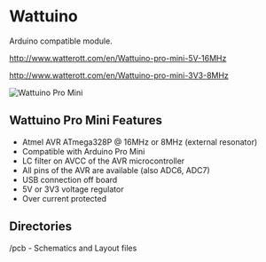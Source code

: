 # Wattuino
Arduino compatible module.

<http://www.watterott.com/en/Wattuino-pro-mini-5V-16MHz>

<http://www.watterott.com/en/Wattuino-pro-mini-3V3-8MHz>

![Wattuino Pro Mini](https://github.com/watterott/wattuino/raw/master/img/wattuino_pro_mini.jpg)


## Wattuino Pro Mini Features
* Atmel AVR ATmega328P @ 16MHz or 8MHz (external resonator)
* Compatible with Arduino Pro Mini
* LC filter on AVCC of the AVR microcontroller
* All pins of the AVR are available (also ADC6, ADC7)
* USB connection off board
* 5V or 3V3 voltage regulator
* Over current protected


## Directories
 /pcb - Schematics and Layout files
